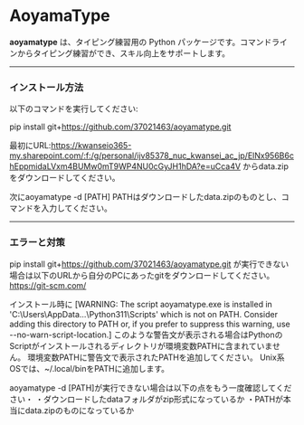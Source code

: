 # AoyamaType

**aoyamatype** は、タイピング練習用の Python パッケージです。コマンドラインからタイピング練習ができ、スキル向上をサポートします。

---
### インストール方法
以下のコマンドを実行してください:


pip install git+https://github.com/37021463/aoyamatype.git


最初にURL:https://kwanseio365-my.sharepoint.com/:f:/g/personal/ijv85378_nuc_kwansei_ac_jp/ElNx956B6chEppmidaLVxm4BUMw0mT9WP4NU0cGyJH1hDA?e=uCca4V からdata.zipをダウンロードしてください。

次にaoyamatype -d [PATH] PATHはダウンロードしたdata.zipのものとし、コマンドを入力してください。

---

### エラーと対策
pip install git+https://github.com/37021463/aoyamatype.git
が実行できない場合は以下のURLから自分のPCにあったgitをダウンロードしてください。
https://git-scm.com/

インストール時に
[WARNING: The script aoyamatype.exe is installed in 'C:\Users\AppData\...\Python311\Scripts' which is not on PATH.
Consider adding this directory to PATH or, if you prefer to suppress this warning, use --no-warn-script-location.]
このような警告文が表示される場合はPythonのScriptがインストールされるディレクトリが環境変数PATHに含まれていません。
環境変数PATHに警告文で表示されたPATHを追加してください。
Unix系OSでは、~/.local/binをPATHに追加します。

aoyamatype -d [PATH]が実行できない場合は以下の点をもう一度確認してください・
・ダウンロードしたdataフォルダがzip形式になっているか
・PATHが本当にdata.zipのものになっているか
